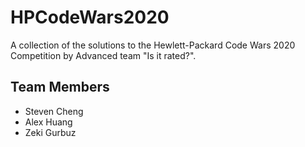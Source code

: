 # HPCodeWars2020
A collection of the solutions to the Hewlett-Packard Code Wars 2020 Competition by Advanced team "Is it rated?".
## Team Members
- Steven Cheng
- Alex Huang
- Zeki Gurbuz

